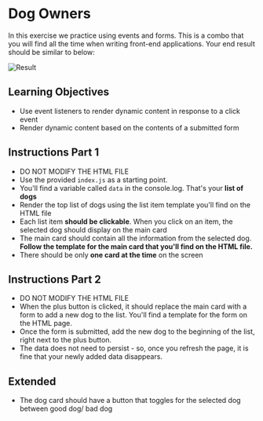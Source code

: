 # Dog Owners

In this exercise we practice using events and forms. This is a combo that you will find all the time when writing front-end applications. Your end result should be similar to below:

![Result](dog_owner.gif)

## Learning Objectives
* Use event listeners to render dynamic content in response to a click event
* Render dynamic content based on the contents of a submitted form 

## Instructions Part 1
- DO NOT MODIFY THE HTML FILE
- Use the provided `index.js` as a starting point.
- You'll find a variable called `data` in the console.log. That's your **list of dogs**
- Render the top list of dogs using the list item template you'll find on the HTML file
- Each list item **should be clickable**. When you click on an item, the selected dog should display on the main card
- The main card should contain all the information from the selected dog. **Follow the template for the main card that you'll find on the HTML file.**
- There should be only **one card at the time** on the screen

## Instructions Part 2
- DO NOT MODIFY THE HTML FILE
- When the plus button is clicked, it should replace the main card with a form to add a new dog to the list. You'll find a template for the form on the HTML page. 
- Once the form is submitted, add the new dog to the beginning of the list, right next to the plus button.
- The data does not need to persist - so, once you refresh the page, it is fine that your newly added data disappears.

## Extended
- The dog card should have a button that toggles for the selected dog between good dog/ bad dog
